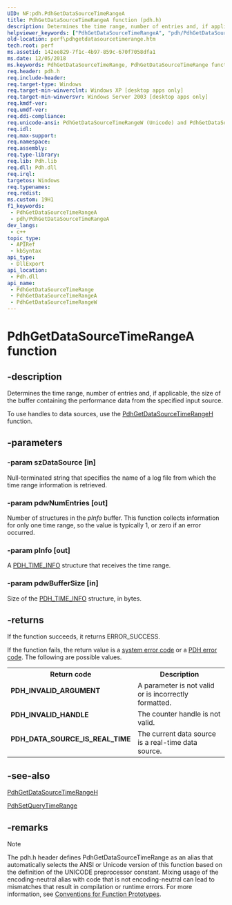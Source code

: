 ```yaml
---
UID: NF:pdh.PdhGetDataSourceTimeRangeA
title: PdhGetDataSourceTimeRangeA function (pdh.h)
description: Determines the time range, number of entries and, if applicable, the size of the buffer containing the performance data from the specified input source. To use handles to data sources, use the PdhGetDataSourceTimeRangeH function. (ANSI)
helpviewer_keywords: ["PdhGetDataSourceTimeRangeA", "pdh/PdhGetDataSourceTimeRangeA"]
old-location: perf\pdhgetdatasourcetimerange.htm
tech.root: perf
ms.assetid: 142ee829-7f1c-4b97-859c-670f7058dfa1
ms.date: 12/05/2018
ms.keywords: PdhGetDataSourceTimeRange, PdhGetDataSourceTimeRange function [Perf], PdhGetDataSourceTimeRangeA, PdhGetDataSourceTimeRangeW, _win32_pdhgetdatasourcetimerange, base.pdhgetdatasourcetimerange, pdh/PdhGetDataSourceTimeRange, pdh/PdhGetDataSourceTimeRangeA, pdh/PdhGetDataSourceTimeRangeW, perf.pdhgetdatasourcetimerange
req.header: pdh.h
req.include-header: 
req.target-type: Windows
req.target-min-winverclnt: Windows XP [desktop apps only]
req.target-min-winversvr: Windows Server 2003 [desktop apps only]
req.kmdf-ver: 
req.umdf-ver: 
req.ddi-compliance: 
req.unicode-ansi: PdhGetDataSourceTimeRangeW (Unicode) and PdhGetDataSourceTimeRangeA (ANSI)
req.idl: 
req.max-support: 
req.namespace: 
req.assembly: 
req.type-library: 
req.lib: Pdh.lib
req.dll: Pdh.dll
req.irql: 
targetos: Windows
req.typenames: 
req.redist: 
ms.custom: 19H1
f1_keywords:
 - PdhGetDataSourceTimeRangeA
 - pdh/PdhGetDataSourceTimeRangeA
dev_langs:
 - c++
topic_type:
 - APIRef
 - kbSyntax
api_type:
 - DllExport
api_location:
 - Pdh.dll
api_name:
 - PdhGetDataSourceTimeRange
 - PdhGetDataSourceTimeRangeA
 - PdhGetDataSourceTimeRangeW
---
```


# PdhGetDataSourceTimeRangeA function


## -description

Determines the time range, number of entries and, if applicable, the size of the buffer containing the performance data from the specified input source.
			

To use handles to data sources, use the 
<a href="/windows/desktop/api/pdh/nf-pdh-pdhgetdatasourcetimerangeh">PdhGetDataSourceTimeRangeH</a> function.

## -parameters

### -param szDataSource [in]

Null-terminated string that specifies the name of a log file from which the time range information is retrieved.

### -param pdwNumEntries [out]

Number of structures in the <i>pInfo</i> buffer. This function collects information for only one time range, so the value is typically 1, or zero if an error occurred.

### -param pInfo [out]

A 
<a href="/windows/desktop/api/pdh/ns-pdh-pdh_time_info">PDH_TIME_INFO</a> structure that receives the time range.

### -param pdwBufferSize [in]

Size of the <a href="/windows/desktop/api/pdh/ns-pdh-pdh_time_info">PDH_TIME_INFO</a> structure, in bytes.

## -returns

If the function succeeds, it returns ERROR_SUCCESS.
						

If the function fails, the return value is a 
<a href="/windows/desktop/Debug/system-error-codes">system error code</a> or a 
<a href="/windows/desktop/PerfCtrs/pdh-error-codes">PDH error code</a>. The following are possible values.

<table>
<tr>
<th>Return code</th>
<th>Description</th>
</tr>
<tr>
<td width="40%">
<dl>
<dt><b>PDH_INVALID_ARGUMENT</b></dt>
</dl>
</td>
<td width="60%">
A parameter is not valid or is incorrectly formatted.

</td>
</tr>
<tr>
<td width="40%">
<dl>
<dt><b>PDH_INVALID_HANDLE</b></dt>
</dl>
</td>
<td width="60%">
The counter handle is not valid.

</td>
</tr>
<tr>
<td width="40%">
<dl>
<dt><b>PDH_DATA_SOURCE_IS_REAL_TIME</b></dt>
</dl>
</td>
<td width="60%">
The current data source is a real-time data source.

</td>
</tr>
</table>

## -see-also

<a href="/windows/desktop/api/pdh/nf-pdh-pdhgetdatasourcetimerangeh">PdhGetDataSourceTimeRangeH</a>



<a href="/windows/desktop/api/pdh/nf-pdh-pdhsetquerytimerange">PdhSetQueryTimeRange</a>

## -remarks

> [!NOTE]
> The pdh.h header defines PdhGetDataSourceTimeRange as an alias that automatically selects the ANSI or Unicode version of this function based on the definition of the UNICODE preprocessor constant. Mixing usage of the encoding-neutral alias with code that is not encoding-neutral can lead to mismatches that result in compilation or runtime errors. For more information, see [Conventions for Function Prototypes](/windows/win32/intl/conventions-for-function-prototypes).
